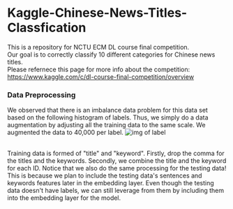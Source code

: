 # Kaggle-Chinese-News-Titles-Classfication

This is a repository for NCTU ECM DL course final competition.
<br> Our goal is to correctly classify 10 different categories for Chinese news titles.
<br> Please refernece this page for more info about the competition: https://www.kaggle.com/c/dl-course-final-competition/overview

### Data Preprocessing 
We observed that there is an imbalance data problem for this data set based on the following histogram of labels.
Thus, we simply do a data augmentation by adjusting all the training data to the same scale. We augmented the data to
40,000 per label.
![img of label](https://i.imgur.com/6OImUP4.png)

<br> Training data is formed of "title" and "keyword". 
Firstly, drop the comma for the titles and the keywords. Secondly, we combine the title and the keyword for each ID. 
Notice that we also do the same processing for the testing data! This is because we plan to include the testing data's sentences and keywords features later in the embedding layer. Even though the testing data doesn't have labels, we can still leverage from them by including them into the embedding layer for the model.
